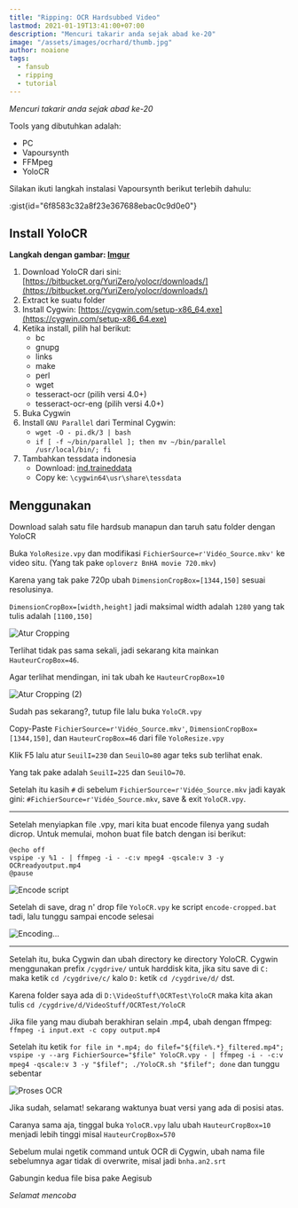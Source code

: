 ```yaml
---
title: "Ripping: OCR Hardsubbed Video"
lastmod: 2021-01-19T13:41:00+07:00
description: "Mencuri takarir anda sejak abad ke-20"
image: "/assets/images/ocrhard/thumb.jpg"
author: noaione
tags:
  - fansub
  - ripping
  - tutorial
---
```


_Mencuri takarir anda sejak abad ke-20_

<!--more-->

Tools yang dibutuhkan adalah:

- PC
- Vapoursynth
- FFMpeg
- YoloCR

Silakan ikuti langkah instalasi Vapoursynth berikut terlebih dahulu:

:gist{id="6f8583c32a8f23e367688ebac0c9d0e0"}

## Install YoloCR

**Langkah dengan gambar: [Imgur](https://imgur.com/a/oBFP5Mg)**

1. Download YoloCR dari sini: [https://bitbucket.org/YuriZero/yolocr/downloads/](https://bitbucket.org/YuriZero/yolocr/downloads/)
2. Extract ke suatu folder
3. Install Cygwin: [https://cygwin.com/setup-x86_64.exe](https://cygwin.com/setup-x86_64.exe)
4. Ketika install, pilih hal berikut:
   - bc
   - gnupg
   - links
   - make
   - perl
   - wget
   - tesseract-ocr (pilih versi 4.0+)
   - tesseract-ocr-eng (pilih versi 4.0+)
5. Buka Cygwin
6. Install `GNU Parallel` dari Terminal Cygwin:
   - `wget -O - pi.dk/3 | bash`
   - `if [ -f ~/bin/parallel ]; then mv ~/bin/parallel /usr/local/bin/; fi`
7. Tambahkan tessdata indonesia
   - Download: [ind.traineddata](https://github.com/tesseract-ocr/tessdata_best/blob/master/ind.traineddata)
   - Copy ke: `\cygwin64\usr\share\tessdata`

## Menggunakan

Download salah satu file hardsub manapun dan taruh satu folder dengan YoloCR

Buka `YoloResize.vpy` dan modifikasi `FichierSource=r'Vidéo_Source.mkv'` ke video situ. (Yang tak pake `oploverz BnHA movie 720.mkv`)

Karena yang tak pake 720p ubah `DimensionCropBox=[1344,150]` sesuai resolusinya.

`DimensionCropBox=[width,height]` jadi maksimal width adalah `1280` yang tak tulis adalah `[1100,150]`

![Atur Cropping](/assets/images/ocrhard/01.png)

Terlihat tidak pas sama sekali, jadi sekarang kita mainkan `HauteurCropBox=46`.

Agar terlihat mendingan, ini tak ubah ke `HauteurCropBox=10`

![Atur Cropping (2)](/assets/images/ocrhard/02.png)

Sudah pas sekarang?, tutup file lalu buka `YoloCR.vpy`

Copy-Paste `FichierSource=r'Vidéo_Source.mkv'`, `DimensionCropBox=[1344,150]`, dan `HauteurCropBox=46` dari file `YoloResize.vpy`

Klik F5 lalu atur `SeuilI=230` dan `SeuilO=80` agar teks sub terlihat enak.

Yang tak pake adalah `SeuilI=225` dan `SeuilO=70`.

Setelah itu kasih `#` di sebelum `FichierSource=r'Vidéo_Source.mkv` jadi kayak gini: `#FichierSource=r'Vidéo_Source.mkv`, save & exit `YoloCR.vpy`.

---

Setelah menyiapkan file .vpy, mari kita buat encode filenya yang sudah dicrop.
Untuk memulai, mohon buat file batch dengan isi berikut:

```batch [encode-cropped.bat]
@echo off
vspipe -y %1 - | ffmpeg -i - -c:v mpeg4 -qscale:v 3 -y OCRreadyoutput.mp4
@pause
```

![Encode script](/assets/images/ocrhard/03.png)

Setelah di save, drag n' drop file `YoloCR.vpy` ke script `encode-cropped.bat` tadi, lalu tunggu sampai encode selesai

![Encoding...](/assets/images/ocrhard/04.png)

---

Setelah itu, buka Cygwin dan ubah directory ke directory YoloCR. Cygwin menggunakan prefix `/cygdrive/` untuk harddisk kita, jika situ save di `C:` maka ketik `cd /cygdrive/c/` kalo `D:` ketik `cd /cygdrive/d/` dst.

Karena folder saya ada di `D:\VideoStuff\OCRTest\YoloCR` maka kita akan tulis `cd /cygdrive/d/VideoStuff/OCRTest/YoloCR`

Jika file yang mau diubah berakhiran selain .mp4, ubah dengan ffmpeg: `ffmpeg -i input.ext -c copy output.mp4`

Setelah itu ketik `for file in *.mp4; do filef="${file%.*}_filtered.mp4"; vspipe -y --arg FichierSource="$file" YoloCR.vpy - | ffmpeg -i - -c:v mpeg4 -qscale:v 3 -y "$filef"; ./YoloCR.sh "$filef"; done` dan tunggu sebentar

![Proses OCR](/assets/images/ocrhard/05.png)

Jika sudah, selamat! sekarang waktunya buat versi yang ada di posisi atas.

Caranya sama aja, tinggal buka `YoloCR.vpy` lalu ubah `HauteurCropBox=10` menjadi lebih tinggi misal `HauteurCropBox=570`

Sebelum mulai ngetik command untuk OCR di Cygwin, ubah nama file sebelumnya agar tidak di overwrite, misal jadi `bnha.an2.srt`

Gabungin kedua file bisa pake Aegisub

_Selamat mencoba_
